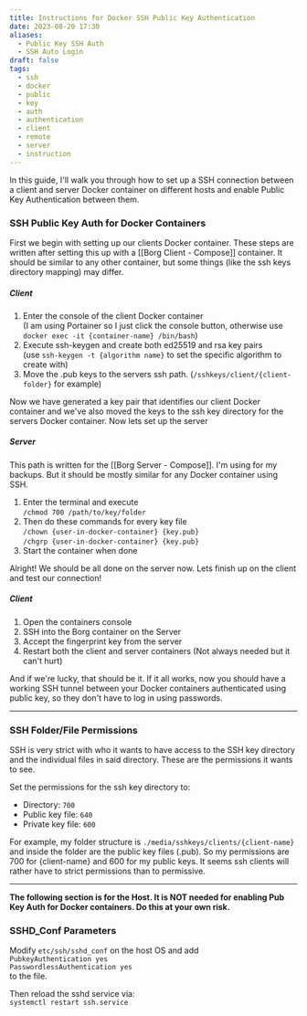 ```yaml
---
title: Instructions for Docker SSH Public Key Authentication
date: 2023-08-20 17:30
aliases: 
  - Public Key SSH Auth
  - SSH Auto Login
draft: false
tags:
  - ssh
  - docker
  - public
  - key
  - auth
  - authentication
  - client
  - remote
  - server
  - instruction
---
```

 
In this guide, I'll walk you through how to set up a SSH connection between a client and server Docker container on different hosts and enable Public Key Authentication between them.

### SSH Public Key Auth for Docker Containers

First we begin with setting up our clients Docker container. These steps are written after setting this up with a [[Borg Client - Compose]] container. It should be similar to any other container, but some things (like the ssh keys directory mapping) may differ.

##### Client

1. Enter the console of the client Docker container  
    (I am using Portainer so I just click the console button, otherwise use `docker exec -it {container-name} /bin/bash`)
2. Execute ssh-keygen and create both ed25519 and rsa key pairs  
    (use `ssh-keygen -t {algorithm name}` to set the specific algorithm to create with)
3. Move the .pub keys to the servers ssh path. (`/sshkeys/client/{client-folder}` for example)

Now we have generated a key pair that identifies our client Docker container and we've also moved the keys to the ssh key directory for the servers Docker container. Now lets set up the server

##### Server

This path is written for the [[Borg Server -  Compose]]. I'm using for my backups. But it should be mostly similar for any Docker container using SSH.

1. Enter the terminal and execute  
    `/chmod 700 /path/to/key/folder`
2. Then do these commands for every key file  
    `/chown {user-in-docker-container} {key.pub}`  
    `/chgrp {user-in-docker-container} {key.pub}`
3. Start the container when done

Alright! We should be all done on the server now. Lets finish up on the client and test our connection!

##### Client

1. Open the containers console
2. SSH into the Borg container on the Server
3. Accept the fingerprint key from the server
4. Restart both the client and server containers (Not always needed but it can't hurt)

And if we're lucky, that should be it. If it all works, now you should have a working SSH tunnel between your Docker containers authenticated using public key, so they don't have to log in using passwords.

---

### SSH Folder/File Permissions

SSH is very strict with who it wants to have access to the SSH key directory and the individual files in said directory. These are the permissions it wants to see.

Set the permissions for the ssh key directory to:

- Directory: `700`
- Public key file: `640`
- Private key file: `600`

For example, my folder structure is `./media/sshkeys/clients/{client-name}` and inside the folder are the public key files (.pub). So my permissions are 700 for {client-name} and 600 for my public keys. It seems ssh clients will rather have to strict permissions than to permissive.

---

__The following section is for the Host. It is NOT needed for enabling Pub Key Auth for Docker containers. Do this at your own risk.__

### SSHD_Conf Parameters

Modify `etc/ssh/sshd_conf` on the host OS and add  
`PubkeyAuthentication yes`  
`PasswordlessAuthentication yes`  
to the file.

Then reload the sshd service via:  
`systemctl restart ssh.service`